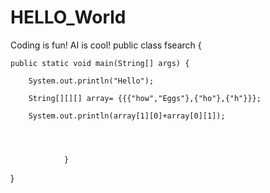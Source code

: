 # HELLO_World
Coding is fun!
AI is cool!
public class fsearch {

    public static void main(String[] args) {
        
        System.out.println("Hello");
        
        String[][][] array= {{{"how","Eggs"},{"ho"},{"h"}}};
        
        System.out.println(array[1][0]+array[0][1]);
        
                
                
                
                }
    
}
